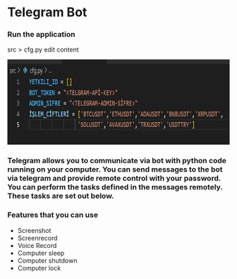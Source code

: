 # Telegram Bot

### Run the application

src > cfg.py edit content

<img src="https://github.com/furkantahabademci/telegram-bot-python/blob/main/img/cfg-edit.png" alt="1" width = 768px height = 193px >


### Telegram allows you to communicate via bot with python code running on your computer. You can send messages to the bot via telegram and provide remote control with your password. You can perform the tasks defined in the messages remotely. These tasks are set out below.


### Features that you can use

- Screenshot
- Screenrecord
- Voice Record
- Computer sleep
- Computer shutdown 
- Computer lock
